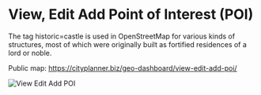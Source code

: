 # View, Edit Add Point of Interest (POI)

The tag historic=castle is used in OpenStreetMap for various kinds of structures, 
most of which were originally built as fortified residences of a lord or noble.

Public map: <https://cityplanner.biz/geo-dashboard/view-edit-add-poi/>

![View Edit Add POI](https://cityplanner.biz/theme/project/view-edit-add-poi/assets/images/20240527-18_07_23-ViewEditAddPOI.png?ver=6.5.33.1)